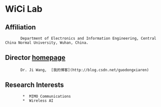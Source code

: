 # WiCi Lab
## Affiliation
           Department of Electronics and Information Engineering, Central China Normal University, Wuhan, China.
## Director    [homepage]((https://phy.ccnu.edu.cn/info/1063/4380.htm))  
           Dr. Ji Wang,  [我的博客](http://blog.csdn.net/guodongxiaren)  
## Research Interests
            *  MIMO Communications
            *  Wireless AI

